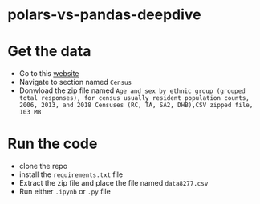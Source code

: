 # polars-vs-pandas-deepdive

# Get the data

- Go to this [website](https://www.stats.govt.nz/large-datasets/csv-files-for-download/)
- Navigate to section named `Census`
- Donwload the zip file named `Age and sex by ethnic group (grouped total responses), for census usually resident population counts, 2006, 2013, and 2018 Censuses (RC, TA, SA2, DHB),CSV zipped file, 103 MB`

# Run the code

- clone the repo
- install the `requirements.txt` file
- Extract the zip file and place the file named `data8277.csv`
- Run either `.ipynb` or `.py` file
